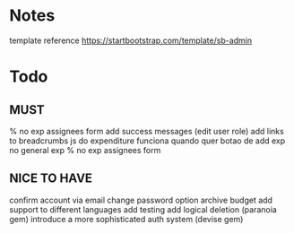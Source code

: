 # Notes
template reference
https://startbootstrap.com/template/sb-admin

# Todo
## MUST

% no exp assignees form
add success messages (edit user role)
add links to breadcrumbs
js do expenditure funciona quando quer
botao de add exp no general exp
% no exp assignees form

## NICE TO HAVE

confirm account via email
change password option
archive budget
add support to different languages
add testing
add logical deletion (paranoia gem)
introduce a more sophisticated auth system (devise gem)